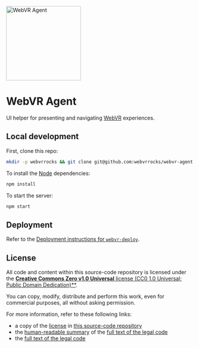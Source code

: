 <img src="https://raw.githubusercontent.com/cvan/webvr-agent/master/public/img/promo.png" alt="WebVR Agent" title="WebVR Agent" width="200">

# WebVR Agent

UI helper for presenting and navigating [WebVR](https://webvr.rocks/) experiences.


## Local development

First, clone this repo:

```bash
mkdir -p webvrrocks && git clone git@github.com:webvrrocks/webvr-agent.git webvrrocks/webvr-agent && cd webvrrocks/webvr-agent
```

To install the [Node](https://nodejs.org/en/download/) dependencies:

```bash
npm install
```

To start the server:

```bash
npm start
```


## Deployment

Refer to the [Deployment instructions for `webvr-deploy`](https://github.com/webvrrocks/webvr-deploy#deployment).


## License

All code and content within this source-code repository is licensed under the [**Creative Commons Zero v1.0 Universal** license (CC0 1.0 Universal; Public Domain Dedication)**](LICENSE.md).

You can copy, modify, distribute and perform this work, even for commercial purposes, all without asking permission.

For more information, refer to these following links:

* a copy of the [license](LICENSE.md) in [this source-code repository](https://github.com/webvrrocks/webvr-agent)
* the [human-readable summary](https://creativecommons.org/publicdomain/zero/1.0/) of the [full text of the legal code](https://creativecommons.org/publicdomain/zero/1.0/legalcode)
* the [full text of the legal code](https://creativecommons.org/publicdomain/zero/1.0/legalcode)
